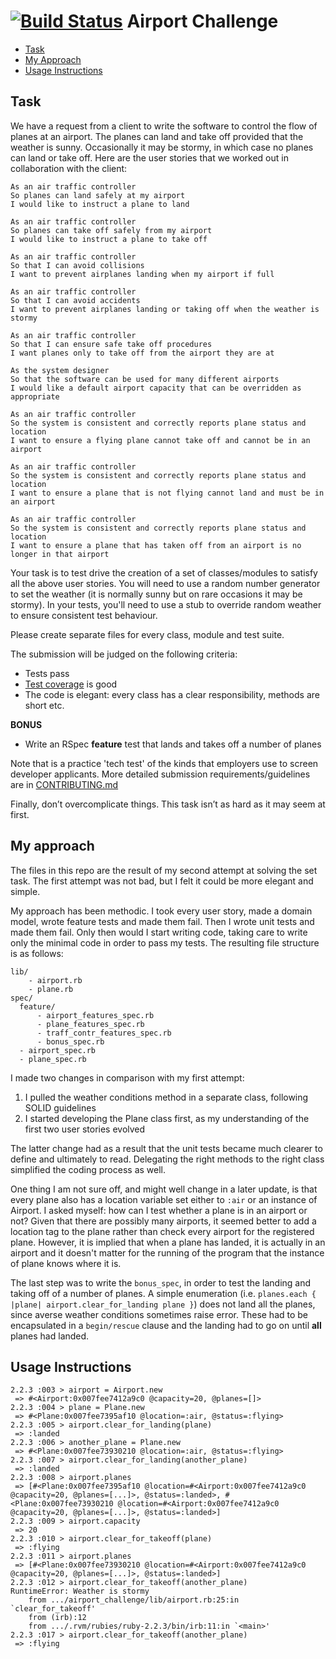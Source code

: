 [![Build Status](https://travis-ci.org/samover/airport_challenge.svg?branch=master)](https://travis-ci.org/samover/airport_challenge)  Airport Challenge
=================
* [Task](#task)
* [My Approach](#my-approach)
* [Usage Instructions](#usage-instructions)

Task
-----

We have a request from a client to write the software to control the flow of planes at an airport. The planes can land and take off provided that the weather is sunny. Occasionally it may be stormy, in which case no planes can land or take off.  Here are the user stories that we worked out in collaboration with the client:

```
As an air traffic controller
So planes can land safely at my airport
I would like to instruct a plane to land

As an air traffic controller
So planes can take off safely from my airport
I would like to instruct a plane to take off

As an air traffic controller
So that I can avoid collisions
I want to prevent airplanes landing when my airport if full

As an air traffic controller
So that I can avoid accidents
I want to prevent airplanes landing or taking off when the weather is stormy

As an air traffic controller
So that I can ensure safe take off procedures
I want planes only to take off from the airport they are at

As the system designer
So that the software can be used for many different airports
I would like a default airport capacity that can be overridden as appropriate

As an air traffic controller
So the system is consistent and correctly reports plane status and location
I want to ensure a flying plane cannot take off and cannot be in an airport

As an air traffic controller
So the system is consistent and correctly reports plane status and location
I want to ensure a plane that is not flying cannot land and must be in an airport

As an air traffic controller
So the system is consistent and correctly reports plane status and location
I want to ensure a plane that has taken off from an airport is no longer in that airport
```

Your task is to test drive the creation of a set of classes/modules to satisfy all the above user stories. You will need to use a random number generator to set the weather (it is normally sunny but on rare occasions it may be stormy). In your tests, you'll need to use a stub to override random weather to ensure consistent test behaviour.

Please create separate files for every class, module and test suite.

The submission will be judged on the following criteria:

* Tests pass
* [Test coverage](https://github.com/makersacademy/course/blob/master/pills/test_coverage.md) is good
* The code is elegant: every class has a clear responsibility, methods are short etc.

**BONUS**

* Write an RSpec **feature** test that lands and takes off a number of planes

Note that is a practice 'tech test' of the kinds that employers use to screen developer applicants.  More detailed submission requirements/guidelines are in [CONTRIBUTING.md](CONTRIBUTING.md)

Finally, don’t overcomplicate things. This task isn’t as hard as it may seem at first.

My approach
--------
The files in this repo are the result of my second attempt at solving the set task. The first attempt was not bad, but I felt it could be more elegant and simple.

My approach has been methodic. I took every user story, made a domain model, wrote feature tests and made them fail. Then I wrote unit tests and made them fail. Only then would I start writing code, taking care to write only the minimal code in order to pass my tests. The resulting file structure is as follows:
```
lib/
    - airport.rb
    - plane.rb
spec/
  feature/
      - airport_features_spec.rb
      - plane_features_spec.rb
      - traff_contr_features_spec.rb
      - bonus_spec.rb
  - airport_spec.rb
  - plane_spec.rb
```

I made two changes in comparison with my first attempt:
  1. I pulled the weather conditions method in a separate class, following SOLID guidelines
  2. I started developing the Plane class first, as my understanding of the first two user stories evolved

The latter change had as a result that the unit tests became much clearer to define and ultimately to read. Delegating the right methods to the right class simplified the coding process as well.

One thing I am not sure off, and might well change in a later update, is that every plane also has a location variable set either to `:air` or an instance of Airport. I asked myself: how can I test whether a plane is in an airport or not? Given that there are possibly many airports, it seemed better to add a location tag to the plane rather than check every airport for the registered plane. However, it is implied that when a plane has landed, it is actually in an airport and it doesn't matter for the running of the program that the instance of plane knows where it is.

The last step was to write the `bonus_spec`, in order to test the landing and taking off of a number of planes. A simple enumeration (i.e. `planes.each { |plane| airport.clear_for_landing plane }`) does not land all the planes, since averse weather conditions sometimes raise error. These had to be encapsulated in a `begin/rescue` clause and the landing had to go on until **all** planes had landed.

Usage Instructions
------------------
```
2.2.3 :003 > airport = Airport.new
 => #<Airport:0x007fee7412a9c0 @capacity=20, @planes=[]>
2.2.3 :004 > plane = Plane.new
 => #<Plane:0x007fee7395af10 @location=:air, @status=:flying>
2.2.3 :005 > airport.clear_for_landing(plane)
 => :landed
2.2.3 :006 > another_plane = Plane.new
 => #<Plane:0x007fee73930210 @location=:air, @status=:flying>
2.2.3 :007 > airport.clear_for_landing(another_plane)
 => :landed
2.2.3 :008 > airport.planes
 => [#<Plane:0x007fee7395af10 @location=#<Airport:0x007fee7412a9c0 @capacity=20, @planes=[...]>, @status=:landed>, #<Plane:0x007fee73930210 @location=#<Airport:0x007fee7412a9c0 @capacity=20, @planes=[...]>, @status=:landed>]
2.2.3 :009 > airport.capacity
 => 20
2.2.3 :010 > airport.clear_for_takeoff(plane)
 => :flying
2.2.3 :011 > airport.planes
 => [#<Plane:0x007fee73930210 @location=#<Airport:0x007fee7412a9c0 @capacity=20, @planes=[...]>, @status=:landed>]
2.2.3 :012 > airport.clear_for_takeoff(another_plane)
RuntimeError: Weather is stormy
	from .../airport_challenge/lib/airport.rb:25:in `clear_for_takeoff'
	from (irb):12
	from .../.rvm/rubies/ruby-2.2.3/bin/irb:11:in `<main>'
2.2.3 :017 > airport.clear_for_takeoff(another_plane)
 => :flying
 ```
